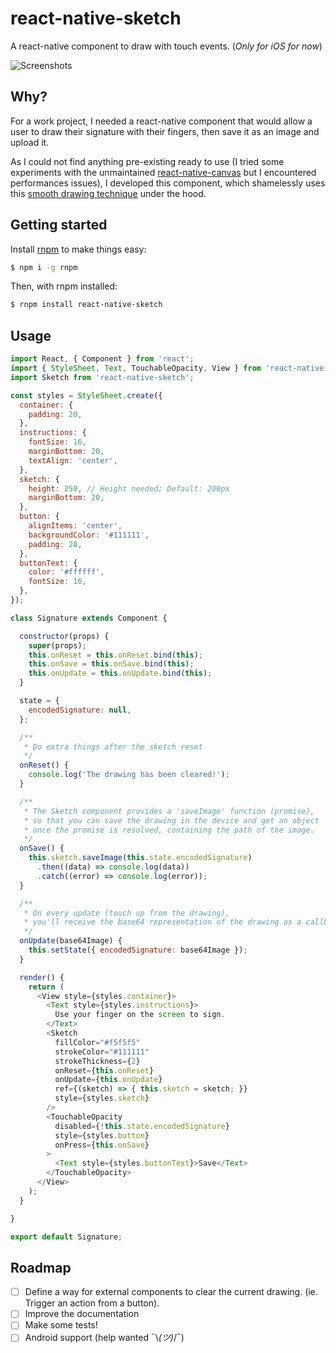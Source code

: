 # react-native-sketch

A react-native component to draw with touch events. (*Only for iOS for now*)

![Screenshots](https://cloud.githubusercontent.com/assets/5517450/15202227/ca865758-183b-11e6-8c4e-41080bc04538.jpg "Disclaimer: This is not my signature ;)")

## Why?

For a work project, I needed a react-native component that would allow a user to draw their signature with their fingers, then save it as an image and upload it.

As I could not find anything pre-existing ready to use (I tried some experiments with the unmaintained [react-native-canvas](https://github.com/lwansbrough/react-native-canvas) but I encountered performances issues), I developed this component, which shamelessly uses this [smooth drawing technique](http://code.tutsplus.com/tutorials/smooth-freehand-drawing-on-ios--mobile-13164) under the hood.

## Getting started

Install [rnpm](https://github.com/rnpm/rnpm) to make things easy:
```bash
$ npm i -g rnpm
```

Then, with rnpm installed:
```bash
$ rnpm install react-native-sketch
```

## Usage

```javascript
import React, { Component } from 'react';
import { StyleSheet, Text, TouchableOpacity, View } from 'react-native';
import Sketch from 'react-native-sketch';

const styles = StyleSheet.create({
  container: {
    padding: 20,
  },
  instructions: {
    fontSize: 16,
    marginBottom: 20,
    textAlign: 'center',
  },
  sketch: {
    height: 250, // Height needed; Default: 200px
    marginBottom: 20,
  },
  button: {
    alignItems: 'center',
    backgroundColor: '#111111',
    padding: 20,
  },
  buttonText: {
    color: '#ffffff',
    fontSize: 16,
  },
});

class Signature extends Component {

  constructor(props) {
    super(props);
    this.onReset = this.onReset.bind(this);
    this.onSave = this.onSave.bind(this);
    this.onUpdate = this.onUpdate.bind(this);
  }

  state = {
    encodedSignature: null,
  };

  /**
   * Do extra things after the sketch reset
   */
  onReset() {
    console.log('The drawing has been cleared!');
  }

  /**
   * The Sketch component provides a 'saveImage' function (promise),
   * so that you can save the drawing in the device and get an object
   * once the promise is resolved, containing the path of the image.
   */
  onSave() {
    this.sketch.saveImage(this.state.encodedSignature)
      .then((data) => console.log(data))
      .catch((error) => console.log(error));
  }

  /**
   * On every update (touch up from the drawing),
   * you'll receive the base64 representation of the drawing as a callback.
   */
  onUpdate(base64Image) {
    this.setState({ encodedSignature: base64Image });
  }

  render() {
    return (
      <View style={styles.container}>
        <Text style={styles.instructions}>
          Use your finger on the screen to sign.
        </Text>
        <Sketch
          fillColor="#f5f5f5"
          strokeColor="#111111"
          strokeThickness={2}
          onReset={this.onReset}
          onUpdate={this.onUpdate}
          ref={(sketch) => { this.sketch = sketch; }}
          style={styles.sketch}
        />
        <TouchableOpacity
          disabled={!this.state.encodedSignature}
          style={styles.button}
          onPress={this.onSave}
        >
          <Text style={styles.buttonText}>Save</Text>
        </TouchableOpacity>
      </View>
    );
  }

}

export default Signature;
```

## Roadmap

- [ ] Define a way for external components to clear the current drawing. (ie. Trigger an action from a button).
- [ ] Improve the documentation
- [ ] Make some tests!
- [ ] Android support (help wanted ¯\\_(ツ)_/¯)

